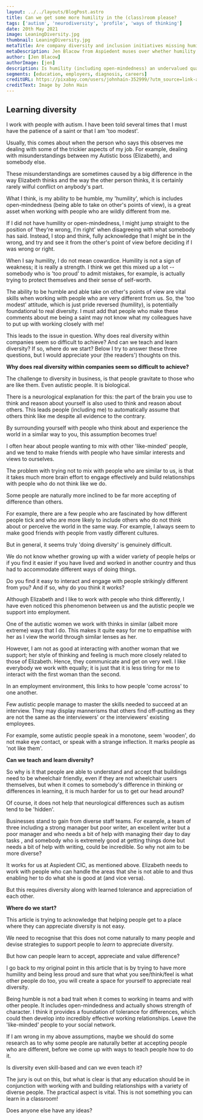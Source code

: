 ```yaml
---
layout: ../../layouts/BlogPost.astro
title: Can we get some more humility in the (class)room please?
tags: ['autism', 'neurodiversity', 'profile', 'ways of thinking']
date: 20th May 2021
image: LeaningDiversity.jpg
thumbnail: LeaningDiversity.jpg
metaTitle: Are company diversity and inclusion initiatives missing humility?
metaDescription: Jen Blacow from Aspiedent muses over whether humility is an undervalued skill that might be key to company diversity and inclusion initiatives.
author: [Jen Blacow]
authorImage: [jen]
description: Is humility (including open-mindedness) an undervalued quality or skill that might be key to the success of company diversity and inclusion initiatives? Can you teach and learn Diversity?
segments: [education, employers, diagnosis, careers]
creditURL: https://pixabay.com/users/johnhain-352999/?utm_source=link-attribution&utm_medium=referral&utm_campaign=image&utm_content=683946
creditText: Image by John Hain
---
```

## Learning diversity

I work with people with autism. I have been told several times that I
must have the patience of a saint or that I am 'too modest'.

Usually, this comes about when the person who says this observes me
dealing with some of the trickier aspects of my job. For example,
dealing with misunderstandings between my Autistic boss (Elizabeth), and
somebody else.

These misunderstandings are sometimes caused by a big difference in the
way Elizabeth thinks and the way the other person thinks, it is
certainly rarely wilful conflict on anybody's part.

What I think, is my ability to be humble, my 'humility', which is
includes open-mindedness (being able to take on other's points of view),
is a great asset when working with people who are wildly different from
me.

If I did not have humility or open-mindedness, I might jump straight to
the position of 'they\'re wrong, I\'m right' when disagreeing with what
somebody has said. Instead, I stop and think, fully acknowledge that I
might be in the wrong, and try and see it from the other\'s point of
view before deciding if I was wrong or right.

When I say humility, I do not mean cowardice. Humility is not a sign of
weakness; it is really a strength. I think we get this mixed up a lot --
somebody who is 'too proud' to admit mistakes, for example, is actually
trying to protect themselves and their sense of self-worth.

The ability to be humble and able take on other's points of view are
vital skills when working with people who are very different from us.
So, the 'too modest' attitude, which is just pride reversed (humility),
is potentially foundational to real diversity. I must add that people
who make these comments about me being a saint may not know what my
colleagues have to put up with working closely with me!

This leads to the issue in question. Why does real diversity within
companies seem so difficult to achieve? And can we teach and learn
diversity? If so, where do we start? Below I try to answer these three
questions, but I would appreciate your (the readers\') thoughts on this.

**Why does real diversity within companies seem so difficult to achieve?**

The challenge to diversity in business, is that people gravitate to
those who are like them. Even autistic people. It is biological.

There is a neurological explanation for this: the part of the brain you
use to think and reason about yourself is also used to think and reason
about others. This leads people (including me) to automatically assume
that others think like me despite all evidence to the contrary.

By surrounding yourself with people who think about and experience the
world in a similar way to you, this assumption becomes true!

I often hear about people wanting to mix with other 'like-minded\'
people, and we tend to make friends with people who have similar
interests and views to ourselves.

The problem with trying not to mix with people who are similar to us, is
that it takes much more brain effort to engage effectively and build
relationships with people who do not think like we do.

Some people are naturally more inclined to be far more accepting of
difference than others.

For example, there are a few people who are fascinated by how different
people tick and who are more likely to include others who do not think
about or perceive the world in the same way. For example, I always seem
to make good friends with people from vastly different cultures.

But in general, it seems truly 'doing diversity' is genuinely difficult.

We do not know whether growing up with a wider variety of people helps
or if you find it easier if you have lived and worked in another country
and thus had to accommodate different ways of doing things.

Do you find it easy to interact and engage with people strikingly
different from you? And if so, why do you think it works?

Although Elizabeth and I like to work with people who think differently,
I have even noticed this phenomenon between us and the autistic people
we support into employment.

One of the autistic women we work with thinks in similar (albeit more
extreme) ways that I do. This makes it quite easy for me to empathise
with her as I view the world through similar lenses as her.

However, I am not as good at interacting with another woman that we
support; her style of thinking and feeling is much more closely related
to those of Elizabeth. Hence, they communicate and get on very well. I
like everybody we work with equally; it is just that it is less tiring
for me to interact with the first woman than the second.

In an employment environment, this links to how people 'come across' to
one another.

Few autistic people manage to master the skills needed to succeed at an
interview. They may display mannerisms that others find off-putting as
they are not the same as the interviewers' or the interviewers' existing
employees.

For example, some autistic people speak in a monotone, seem \'wooden\',
do not make eye contact, or speak with a strange inflection. It marks
people as 'not like them'.

**Can we teach and learn diversity?**

So why is it that people are able to understand and accept that
buildings need to be wheelchair friendly, even if they are not
wheelchair users themselves, but when it comes to somebody's difference
in thinking or differences in learning, it is much harder for us to get
our head around?

Of course, it does not help that neurological differences such as autism
tend to be 'hidden'.

Businesses stand to gain from diverse staff teams. For example, a team
of three including a strong manager but poor writer, an excellent writer
but a poor manager and who needs a bit of help with managing their day
to day tasks , and somebody who is extremely good at getting things done
but needs a bit of help with writing, could be incredible. So why not
aim to be more diverse?

It works for us at Aspiedent CIC, as mentioned above. Elizabeth needs to
work with people who can handle the areas that she is not able to and
thus enabling her to do what she is good at (and vice versa).

But this requires diversity along with learned tolerance and
appreciation of each other.

**Where do we start?**

This article is trying to acknowledge that helping people get to a place
where they can appreciate diversity is not easy.

We need to recognise that this does not come naturally to many people
and devise strategies to support people to *learn* to appreciate
diversity.

But how can people learn to accept, appreciate and value difference?

I go back to my original point in this article that is by trying to have
more humility and being less proud and sure that what you see/think/feel
is what other people do too, you will create a space for yourself to
appreciate real diversity.

Being humble is not a bad trait when it comes to working in teams and
with other people. It includes open-mindedness and actually shows
strength of character. I think it provides a foundation of tolerance for
differences, which could then develop into incredibly effective working
relationships. Leave the 'like-minded' people to your social network.

If I am wrong in my above assumptions, maybe we should do some research
as to why some people are naturally better at accepting people who are
different, before we come up with ways to teach people how to do it.

Is diversity even skill-based and can we even teach it?

The jury is out on this, but what is clear is that any education should
be in conjunction with working with and building relationships with a
variety of diverse people. The practical aspect is vital. This is not
something you can learn in a classroom!

Does anyone else have any ideas?